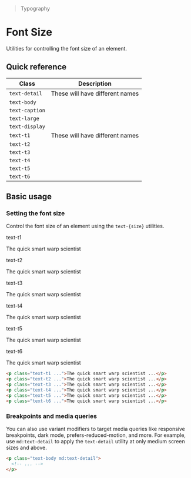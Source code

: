 > Typography

# Font Size
Utilities for controlling the font size of an element.

## Quick reference

| Class          | Description                     |
| -------------- | ------------------------------- |
| `text-detail`  | These will have different names |
| `text-body`    |                                 |
| `text-caption` |                                 |
| `text-large`   |                                 |
| `text-display` |                                 |
| `text-t1`      | These will have different names |
| `text-t2`      |                                 |
| `text-t3`      |                                 |
| `text-t4`      |                                 |
| `text-t5`      |                                 |
| `text-t6`      |                                 |

## Basic usage
### Setting the font size
Control the font size of an element using the `text-{size}` utilities.

<container>
  <div class="mx-24">
    <span class="font-medium text-sm text-slate-500 font-mono dark:text-slate-400">text-t1</span>
    <p class="text-t1 mt-0!">The quick smart warp scientist</p>
    <span class="font-medium text-sm text-slate-500 font-mono dark:text-slate-400">text-t2</span>
    <p class="text-t2 mt-0!">The quick smart warp scientist</p>
    <span class="font-medium text-sm text-slate-500 font-mono dark:text-slate-400">text-t3</span>
    <p class="text-t3 mt-0!">The quick smart warp scientist</p>
    <span class="font-medium text-sm text-slate-500 font-mono dark:text-slate-400">text-t4</span>
    <p class="text-t4 mt-0!">The quick smart warp scientist</p>
    <span class="font-medium text-sm text-slate-500 font-mono dark:text-slate-400">text-t5</span>
    <p class="text-t5 mt-0!">The quick smart warp scientist</p>
    <span class="font-medium text-sm text-slate-500 font-mono dark:text-slate-400">text-t6</span>
    <p class="text-t6 mt-0!">The quick smart warp scientist</p>
  </div>
</container>

```html
<p class="text-t1 ...">The quick smart warp scientist ...</p>
<p class="text-t2 ...">The quick smart warp scientist ...</p>
<p class="text-t3 ...">The quick smart warp scientist ...</p>
<p class="text-t4 ...">The quick smart warp scientist ...</p>
<p class="text-t5 ...">The quick smart warp scientist ...</p>
<p class="text-t6 ...">The quick smart warp scientist ...</p>
```

### Breakpoints and media queries
You can also use variant modifiers to target media queries like responsive breakpoints, dark mode, prefers-reduced-motion, and more. For example, use `md:text-detail` to apply the `text-detail` utility at only medium screen sizes and above.

```html
<p class="text-body md:text-detail">
  <!-- ... -->
</p>
```
